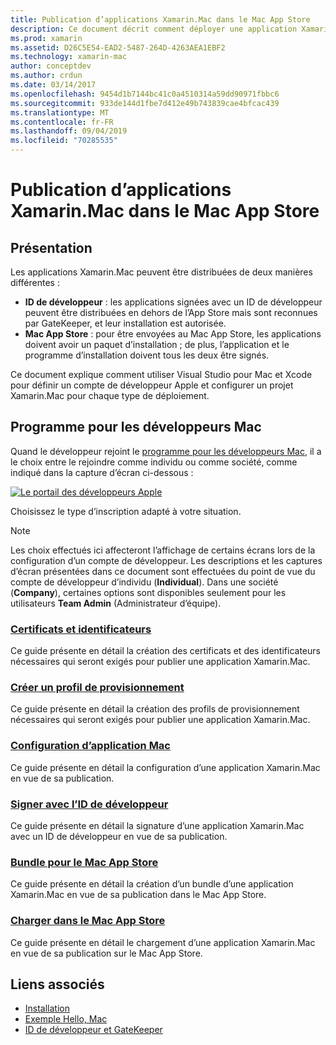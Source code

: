 ```yaml
---
title: Publication d’applications Xamarin.Mac dans le Mac App Store
description: Ce document décrit comment déployer une application Xamarin.Mac avec Visual Studio pour Mac. Il explique comment configurer un compte de développeur Mac, comment créer les certificats pour la signature de code et comment les utiliser pour générer des applications Mac distribuables directement ou par le biais du Mac App Store.
ms.prod: xamarin
ms.assetid: D26C5E54-EAD2-5487-264D-4263AEA1EBF2
ms.technology: xamarin-mac
author: conceptdev
ms.author: crdun
ms.date: 03/14/2017
ms.openlocfilehash: 9454d1b7144bc41c0a4510314a59dd90971fbbc6
ms.sourcegitcommit: 933de144d1fbe7d412e49b743839cae4bfcac439
ms.translationtype: MT
ms.contentlocale: fr-FR
ms.lasthandoff: 09/04/2019
ms.locfileid: "70285535"
---
```

# <a name="publishing-xamarinmac-apps-to-the-mac-app-store"></a>Publication d’applications Xamarin.Mac dans le Mac App Store

## <a name="overview"></a>Présentation

Les applications Xamarin.Mac peuvent être distribuées de deux manières différentes :

- **ID de développeur** : les applications signées avec un ID de développeur peuvent être distribuées en dehors de l’App Store mais sont reconnues par GateKeeper, et leur installation est autorisée.
- **Mac App Store** : pour être envoyées au Mac App Store, les applications doivent avoir un paquet d’installation ; de plus, l’application et le programme d’installation doivent tous les deux être signés.

Ce document explique comment utiliser Visual Studio pour Mac et Xcode pour définir un compte de développeur Apple et configurer un projet Xamarin.Mac pour chaque type de déploiement.


## <a name="mac-developer-program"></a>Programme pour les développeurs Mac

Quand le développeur rejoint le [programme pour les développeurs Mac](https://developer.apple.com/devcenter/mac/), il a le choix entre le rejoindre comme individu ou comme société, comme indiqué dans la capture d’écran ci-dessous :

[![Le portail des développeurs Apple](images/image1.png "Le portail des développeurs Apple")](images/image1-large.png#lightbox)

Choisissez le type d’inscription adapté à votre situation.

> [!NOTE]
> Les choix effectués ici affecteront l’affichage de certains écrans lors de la configuration d’un compte de développeur. Les descriptions et les captures d’écran présentées dans ce document sont effectuées du point de vue du compte de développeur d’individu (**Individual**). Dans une société (**Company**), certaines options sont disponibles seulement pour les utilisateurs **Team Admin** (Administrateur d’équipe).


### <a name="certificates-and-identifiersmacdeploy-testpublishing-to-the-app-storecertificates-identifiersmd"></a>[Certificats et identificateurs](~/mac/deploy-test/publishing-to-the-app-store/certificates-identifiers.md)

Ce guide présente en détail la création des certificats et des identificateurs nécessaires qui seront exigés pour publier une application Xamarin.Mac.


### <a name="create-provisioning-profilemacdeploy-testpublishing-to-the-app-storeprofilesmd"></a>[Créer un profil de provisionnement](~/mac/deploy-test/publishing-to-the-app-store/profiles.md)

Ce guide présente en détail la création des profils de provisionnement nécessaires qui seront exigés pour publier une application Xamarin.Mac.


### <a name="mac-app-configurationmacdeploy-testpublishing-to-the-app-storeapp-configurationmd"></a>[Configuration d’application Mac](~/mac/deploy-test/publishing-to-the-app-store/app-configuration.md)

Ce guide présente en détail la configuration d’une application Xamarin.Mac en vue de sa publication.


### <a name="sign-with-developer-idmacdeploy-testpublishing-to-the-app-storesigningmd"></a>[Signer avec l’ID de développeur](~/mac/deploy-test/publishing-to-the-app-store/signing.md)

Ce guide présente en détail la signature d’une application Xamarin.Mac avec un ID de développeur en vue de sa publication.


### <a name="bundle-for-mac-app-storemacdeploy-testpublishing-to-the-app-storebundlingmd"></a>[Bundle pour le Mac App Store](~/mac/deploy-test/publishing-to-the-app-store/bundling.md)

Ce guide présente en détail la création d’un bundle d’une application Xamarin.Mac en vue de sa publication dans le Mac App Store.


### <a name="upload-to-mac-app-storemacdeploy-testpublishing-to-the-app-storeuploadingmd"></a>[Charger dans le Mac App Store](~/mac/deploy-test/publishing-to-the-app-store/uploading.md)

Ce guide présente en détail le chargement d’une application Xamarin.Mac en vue de sa publication sur le Mac App Store.


## <a name="related-links"></a>Liens associés

- [Installation](/visualstudio/mac/installation/)
- [Exemple Hello, Mac](~/mac/get-started/hello-mac.md)
- [ID de développeur et GateKeeper](https://developer.apple.com/resources/developer-id/)
